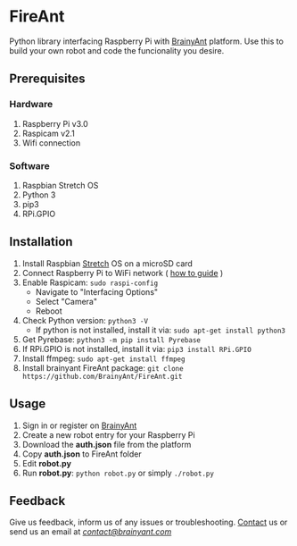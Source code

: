 # FireAnt

Python library interfacing Raspberry Pi with [BrainyAnt](http://www.brainyant.com "Robots.Unite") platform.
Use this to build your own robot and code the funcionality you desire.

## Prerequisites

### Hardware

1. Raspberry Pi v3.0
2. Raspicam v2.1
3. Wifi connection

### Software

1. Raspbian Stretch OS
2. Python 3
3. pip3
4. RPi.GPIO

## Installation

1. Install Raspbian [Stretch](https://www.raspberrypi.org/downloads/raspbian/) OS on a microSD card
2. Connect Raspberry Pi to WiFi network ( [how to guide](https://www.raspberrypi.org/documentation/configuration/wireless/wireless-cli.md "SETTING UP WIFI VIA THE COMMAND LINE") )
3. Enable Raspicam: `sudo raspi-config`
    - Navigate to "Interfacing Options"
    - Select "Camera"
    - Reboot
4. Check Python version: `python3 -V`
    - If python is not installed, install it via: `sudo apt-get install python3`
5. Get Pyrebase: `python3 -m pip install Pyrebase`
6. If RPi.GPIO is not installed, install it via: `pip3 install RPi.GPIO`
6. Install ffmpeg: `sudo apt-get install ffmpeg`
7. Install brainyant FireAnt package: `git clone https://github.com/BrainyAnt/FireAnt.git`

## Usage

1. Sign in or register on [BrainyAnt](http://www.brainyant.com "Robots.Unite")
2. Create a new robot entry for your Raspberry Pi
3. Download the __auth.json__ file from the platform
4. Copy __auth.json__ to FireAnt folder
5. Edit __robot.py__
6. Run __robot.py__: `python robot.py` or simply `./robot.py`

## Feedback

Give us feedback, inform us of any issues or troubleshooting. [Contact](http://www.brainyant.com/contact) us or send us an email at *contact@brainyant.com*
